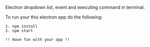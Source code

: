 Electron dropdown list, event and executing command in terminal.

To run your this electron app do the following:

	1. npm install
	2. npm start

	!! Have fun with your app !!
